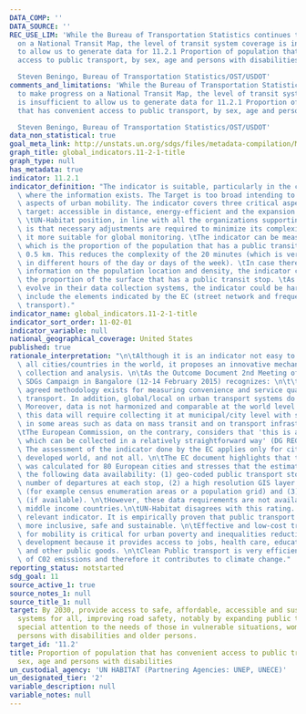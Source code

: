 ```yaml
---
DATA_COMP: ''
DATA_SOURCE: ''
REC_USE_LIM: 'While the Bureau of Transportation Statistics continues to make progress
  on a National Transit Map, the level of transit system coverage is insufficient
  to allow us to generate data for 11.2.1 Proportion of population that has convenient
  access to public transport, by sex, age and persons with disabilities.

  Steven Beningo, Bureau of Transportation Statistics/OST/USDOT'
comments_and_limitations: 'While the Bureau of Transportation Statistics continues
  to make progress on a National Transit Map, the level of transit system coverage
  is insufficient to allow us to generate data for 11.2.1 Proportion of population
  that has convenient access to public transport, by sex, age and persons with disabilities.

  Steven Beningo, Bureau of Transportation Statistics/OST/USDOT'
data_non_statistical: true
goal_meta_link: http://unstats.un.org/sdgs/files/metadata-compilation/Metadata-Goal-11.pdf
graph_title: global_indicators.11-2-1-title
graph_type: null
has_metadata: true
indicator: 11.2.1
indicator_definition: "The indicator is suitable, particularly in the countries/cities\
  \ where the information exists. The Target is too broad intending to measure multiple\
  \ aspects of urban mobility. The indicator covers three critical aspects of this\
  \ target: accessible in distance, energy-efficient and the expansion of public transport.\
  \ \tUN-Habitat position, in line with all the organizations supporting this indicator,\
  \ is that necessary adjustments are required to minimize its complexity and make\
  \ it more suitable for global monitoring. \tThe indicator can be measured by a proxy,\
  \ which is the proportion of the population that has a public transit stop within\
  \ 0.5 km. This reduces the complexity of the 20 minutes (which is very variable\
  \ in different hours of the day or days of the week). \tIn case there is no spatial\
  \ information on the population location and density, the indicator can measure\
  \ the proportion of the surface that has a public transit stop. \tAs cities/countries\
  \ evolve in their data collection systems, the indicator could be harmonized to\
  \ include the elements indicated by the EC (street network and frequency of the\
  \ transport)."
indicator_name: global_indicators.11-2-1-title
indicator_sort_order: 11-02-01
indicator_variable: null
national_geographical_coverage: United States
published: true
rationale_interpretation: "\n\tAlthough it is an indicator not easy to collect in\
  \ all cities/countries in the world, it proposes an innovative mechanism of data\
  \ collection and analysis. \n\tAs the Outcome Document 2nd Meeting of the Urban\
  \ SDGs Campaign in Bangalore (12-14 February 2015) recognizes: \n\t\tNo internationally\
  \ agreed methodology exists for measuring convenience and service quality of public\
  \ transport. In addition, global/local on urban transport systems do not exist.\
  \ Moreover, data is not harmonized and comparable at the world level. \n\t\tTo obtain\
  \ this data will require collecting it at municipal/city level with serious deficiencies\
  \ in some areas such as data on mass transit and on transport infrastructure. \n\
  \tThe European Commission, on the contrary, considers that 'this is a good indicator\
  \ which can be collected in a relatively straightforward way' (DG REGIO, 2015).\
  \ The assessment of the indicator done by the EC applies only for cities in the\
  \ developed world, and not all. \n\tThe EC document highlights that the indicator\
  \ was calculated for 80 European cities and stresses that the estimation requires\
  \ the following data availability: (1) geo-coded public transport stops and the\
  \ number of departures at each stop, (2) a high resolution GIS layer with population\
  \ (for example census enumeration areas or a population grid) and (3) a street network\
  \ (if available). \n\tHowever, these data requirements are not available in most\
  \ middle income countries.\n\tUN-Habitat disagrees with this rating. This is a very\
  \ relevant indicator. It is empirically proven that public transport makes cities\
  \ more inclusive, safe and sustainable. \n\tEffective and low-cost transportation\
  \ for mobility is critical for urban poverty and inequalities reduction, and economic\
  \ development because it provides access to jobs, health care, education services\
  \ and other public goods. \n\tClean Public transport is very efficient for the reduction\
  \ of C02 emissions and therefore it contributes to climate change."
reporting_status: notstarted
sdg_goal: 11
source_active_1: true
source_notes_1: null
source_title_1: null
target: By 2030, provide access to safe, affordable, accessible and sustainable transport
  systems for all, improving road safety, notably by expanding public transport, with
  special attention to the needs of those in vulnerable situations, women, children,
  persons with disabilities and older persons.
target_id: '11.2'
title: Proportion of population that has convenient access to public transport, by
  sex, age and persons with disabilities
un_custodial_agency: 'UN HABITAT (Partnering Agencies: UNEP, UNECE)'
un_designated_tier: '2'
variable_description: null
variable_notes: null
---
```

